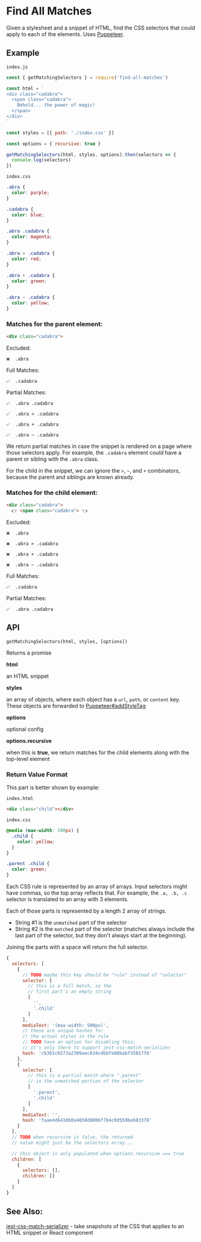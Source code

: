 # Find All Matches

Given a stylesheet and a snippet of HTML, find the CSS selectors that could apply to each of the elements. Uses [Puppeteer](https://github.com/GoogleChrome/puppeteer).

## Example

`index.js`

```js
const { getMatchingSelectors } = require('find-all-matches')

const html = `
<div class="cadabra">
  <span class="cadabra">
    Behold... the power of magic!
  </span>
</div>
`

const styles = [{ path: './index.css' }]

const options = { recursive: true }

getMatchingSelectors(html, styles, options).then(selectors => {
  console.log(selectors)
})
```

`index.css`

```css
.abra {
  color: purple;
}

.cadabra {
  color: blue;
}

.abra .cadabra {
  color: magenta;
}

.abra > .cadabra {
  color: red;
}

.abra + .cadabra {
  color: green;
}

.abra ~ .cadabra {
  color: yellow;
}
```

### Matches for the parent element:

```html
<div class="cadabra">
```

Excluded:

`❌  .abra`

Full Matches:

`✅  .cadabra`

Partial Matches:

`✅  .abra .cadabra`

`✅  .abra > .cadabra`

`✅  .abra + .cadabra`

`✅  .abra ~ .cadabra`

We return partial matches in case the snippet is rendered on a page where those selectors apply. For example, the `.cadabra` element *could* have a parent or sibling with the `.abra` class.

For the child in the snippet, we can ignore the `>`, `~`, and `+` combinators, because the parent and siblings are known already.

### Matches for the child element:

```html
<div class="cadabra">
  👉 <span class="cadabra"> 👈
```

Excluded:

`❌  .abra`

`❌  .abra > .cadabra`

`❌  .abra + .cadabra`

`❌  .abra ~ .cadabra`

Full Matches:

`✅  .cadabra`

Partial Matches:

`✅  .abra .cadabra`

## API

```getMatchingSelectors(html, styles, [options])```

Returns a promise

**html**

an HTML snippet

**styles**

an array of objects, where each object has a `url`, `path`, or `content` key. These objects are forwarded to [Puppeteer#addStyleTag](https://github.com/GoogleChrome/puppeteer/blob/master/docs/api.md#pageaddstyletagoptions)

**options**

optional config

**options.recursive**

when this is **true**, we return matches for the child elements along with the top-level element

### Return Value Format

This part is better shown by example:

`index.html`

```html
<div class="child"></div>
```

`index.css`

```css
@media (max-width: 500px) {
  .child {
    color: yellow;
  }
}

.parent .child {
  color: green;
}
```

Each CSS rule is represented by an array of arrays. Input selectors might have commas, so the top array reflects that. For example, the `.a, .b, .c` selector is translated to an array with 3 elements.

Each of those parts is represented by a length 2 array of strings.

* String #1 is the `unmatched` part of the selector
* String #2 is the `matched` part of the selector (matches always include the last part of the selector, but they don't always start at the beginning).

Joining the parts with a space will return the full selector.

```js
{
  selectors: [
    {
      // TODO maybe this key should be "rule" instead of "selector"
      selector: [
        // this is a full match, so the
        // first part's an empty string
        [
          '',
          '.child'
        ]
      ],
      mediaText: '(max-width: 500px)',
      // these are unique hashes for
      // the actual styles in the rule
      // TODO have an option for disabling this;
      // it's only there to support jest-css-match-serializer
      hash: 'cb361c6573a2309aec634c4bbfe88babf35017f8'
    },
    {
      selector: [
        // this is a partial match where ".parent"
        // is the unmatched portion of the selector
        [
          '.parent',
          '.child'
        ]
      ],
      mediaText: '',
      hash: 'faae4d6410b0a4850d8006f7b4c0d559be683378'
    }
  ],
  // TODO when recursive is false, the returned
  // value might just be the selectors array...

  // this object is only populated when options.recursive === true
  children: [
    {
      selectors: [],
      children: []
    }
  ]
}
```

## See Also:

[jest-css-match-serializer](https://github.com/raingerber/jest-css-match-serializer) - take snapshots of the CSS that applies to an HTML snippet or React component